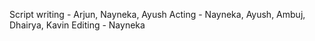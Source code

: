 Script writing	- Arjun, Nayneka, Ayush
Acting		- Nayneka, Ayush, Ambuj, Dhairya, Kavin
Editing		- Nayneka
